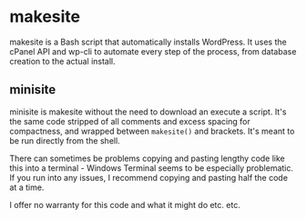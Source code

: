 # makesite
makesite is a Bash script that automatically installs WordPress. It uses the cPanel API and wp-cli to automate every step of the process, from database creation to the actual install.

## minisite
minisite is makesite without the need to download an execute a script. It's the same code stripped of all comments and excess spacing for compactness, and wrapped between `makesite()` and brackets. It's meant to be run directly from the shell.

There can sometimes be problems copying and pasting lengthy code like this into a terminal - Windows Terminal seems to be especially problematic. If you run into any issues, I recommend copying and pasting half the code at a time.

I offer no warranty for this code and what it might do etc. etc.
